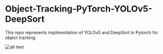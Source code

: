# Object-Tracking-PyTorch-YOLOv5-DeepSort

This repo represents implimentation of YOLOv5 and DeepSort in Pytorch for object tracking

![alt text](img.gif)
